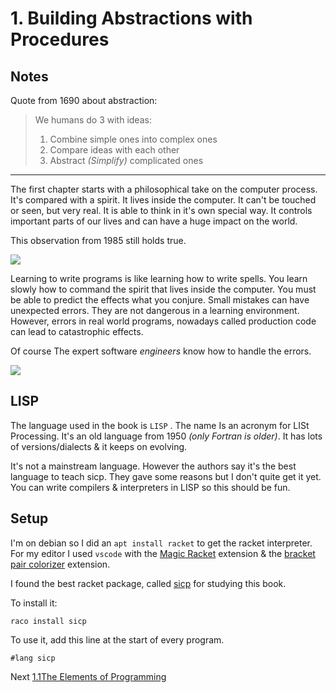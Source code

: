 # 1. Building Abstractions with Procedures

## Notes

Quote from 1690 about abstraction:

>  We humans do 3 with ideas:
> 1. Combine simple ones into complex ones
> 2. Compare ideas with each other
> 3. Abstract *(Simplify)* complicated ones

---

The first chapter starts with a philosophical take on the computer process. It's compared with a spirit. It lives inside the computer. It can't be touched or seen, but very real. It is able to think in it's own special way. It controls important parts of our lives and can have a huge impact on the world. 

This observation from 1985 still holds true.

![](https://memegenerator.net/img/instances/82411119/till-this-day.jpg)

Learning to write programs is like learning how to write spells. You learn slowly how to command the spirit that lives inside the computer. You must be able to predict the effects what you conjure. Small mistakes can have unexpected errors. They are not dangerous in a learning environment. However,  errors in real world programs, nowadays called production code can lead to catastrophic effects. 

Of course The expert software *engineers*  know how to handle the errors.

![](https://cdn131.picsart.com/326537528119201.jpg)

## LISP

The language used in the book is `LISP` . The name Is an acronym for LISt Processing. It's an old language from 1950 *(only Fortran is older)*. It has lots of versions/dialects & it keeps on evolving.

It's not a mainstream language. However the authors say it's the best language to teach sicp. They gave some reasons but I don't  quite get it yet. You can write compilers & interpreters in LISP so this should be fun. 

## Setup

I'm on debian so I did an `apt install racket` to get the racket interpreter. For my editor I used `vscode` with the [Magic Racket](https://marketplace.visualstudio.com/items?itemName=evzen-wybitul.magic-racket)  extension & the [bracket pair colorizer](https://marketplace.visualstudio.com/items?itemName=CoenraadS.bracket-pair-colorizer) extension.

I found the best racket package, called [sicp](https://docs.racket-lang.org/sicp-manual/SICP_Language.html) for studying  this book. 

To install it:

```
raco install sicp
```
To use it, add this line at the start of every program.
```racket
#lang sicp
```

Next  [1.1The Elements of Programming](./1.1/README.md)